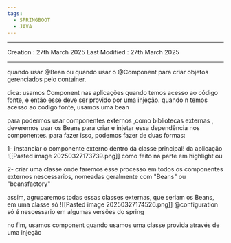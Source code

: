 ```yaml
---
tags:
  - SPRINGBOOT
  - JAVA
---
```

---
Creation : 27th March 2025
Last Modified : 27th March 2025
___

quando usar @Bean ou quando usar o @Component para criar objetos gerenciados pelo container.

dica: usamos Component nas aplicações quando temos acesso ao código fonte, e então esse deve ser provido por uma injeção.
quando n temos acesso ao codigo fonte, usamos uma bean

para podermos usar componentes externos ,como bibliotecas externas , deveremos usar os Beans para criar e injetar essa dependência nos componentes. para fazer isso, podemos fazer de duas formas:

1- instanciar o componente externo dentro da classe principal! da aplicação 
![[Pasted image 20250327173739.png]]
como feito na parte em highlight
ou 

2- criar uma classe onde faremos esse processo em todos os componentes externos nescessarios, nomeadas geralmente com "Beans" ou "beansfactory"

assim, agruparemos todas essas classes externas, que seriam os Beans, em uma classe só
![[Pasted image 20250327174526.png]]
@configuration só é nescessario em algumas versões do spring

no fim, usamos component quando usamos uma classe provida através de uma injeção